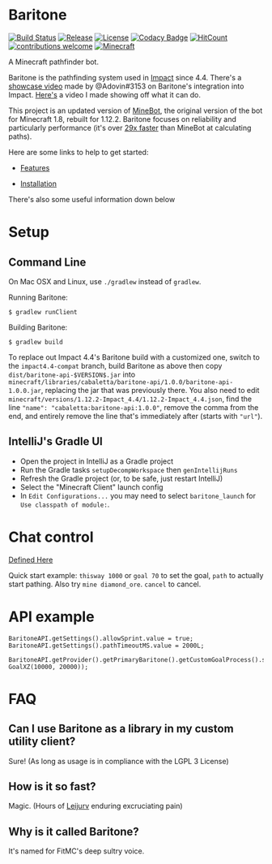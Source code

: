# Baritone
[![Build Status](https://travis-ci.com/cabaletta/baritone.svg?branch=master)](https://travis-ci.com/cabaletta/baritone)
[![Release](https://img.shields.io/github/release/cabaletta/baritone.svg)](https://github.com/cabaletta/baritone/releases)
[![License](https://img.shields.io/github/license/cabaletta/baritone.svg)](LICENSE)
[![Codacy Badge](https://api.codacy.com/project/badge/Grade/a73d037823b64a5faf597a18d71e3400)](https://www.codacy.com/app/leijurv/baritone?utm_source=github.com&amp;utm_medium=referral&amp;utm_content=cabaletta/baritone&amp;utm_campaign=Badge_Grade)
[![HitCount](http://hits.dwyl.com/cabaletta/baritone.svg)](http://hits.dwyl.com/cabaletta/baritone)
[![contributions welcome](https://img.shields.io/badge/contributions-welcome-brightgreen.svg?style=flat)](https://github.com/cabaletta/baritone/issues)
[![Minecraft](https://img.shields.io/badge/MC-1.12.2-green.svg)](https://minecraft.gamepedia.com/1.12.2)

A Minecraft pathfinder bot. 

Baritone is the pathfinding system used in [Impact](https://impactdevelopment.github.io/) since 4.4. There's a [showcase video](https://www.youtube.com/watch?v=yI8hgW_m6dQ) made by @Adovin#3153 on Baritone's integration into Impact. [Here's](https://www.youtube.com/watch?v=StquF69-_wI) a video I made showing off what it can do.

This project is an updated version of [MineBot](https://github.com/leijurv/MineBot/),
the original version of the bot for Minecraft 1.8, rebuilt for 1.12.2. Baritone focuses on reliability and particularly performance (it's over [29x faster](https://github.com/cabaletta/baritone/pull/180#issuecomment-423822928) than MineBot at calculating paths).

Here are some links to help to get started:

- [Features](FEATURES.md)

- [Installation](INSTALL.md)

There's also some useful information down below

# Setup

## Command Line
On Mac OSX and Linux, use `./gradlew` instead of `gradlew`.

Running Baritone:

```
$ gradlew runClient
```

Building Baritone:
```
$ gradlew build
```

To replace out Impact 4.4's Baritone build with a customized one, switch to the `impact4.4-compat` branch, build Baritone as above then copy `dist/baritone-api-$VERSION$.jar` into `minecraft/libraries/cabaletta/baritone-api/1.0.0/baritone-api-1.0.0.jar`, replacing the jar that was previously there. You also need to edit `minecraft/versions/1.12.2-Impact_4.4/1.12.2-Impact_4.4.json`, find the line `"name": "cabaletta:baritone-api:1.0.0"`, remove the comma from the end, and entirely remove the line that's immediately after (starts with `"url"`). 

## IntelliJ's Gradle UI
- Open the project in IntelliJ as a Gradle project
- Run the Gradle tasks `setupDecompWorkspace` then `genIntellijRuns`
- Refresh the Gradle project (or, to be safe, just restart IntelliJ)
- Select the "Minecraft Client" launch config
- In `Edit Configurations...` you may need to select `baritone_launch` for `Use classpath of module:`.

# Chat control
[Defined Here](src/main/java/baritone/utils/ExampleBaritoneControl.java)

Quick start example: `thisway 1000` or `goal 70` to set the goal, `path` to actually start pathing. Also try `mine diamond_ore`. `cancel` to cancel.

# API example

```
BaritoneAPI.getSettings().allowSprint.value = true;
BaritoneAPI.getSettings().pathTimeoutMS.value = 2000L;

BaritoneAPI.getProvider().getPrimaryBaritone().getCustomGoalProcess().setGoalAndPath(new GoalXZ(10000, 20000));
```

# FAQ

## Can I use Baritone as a library in my custom utility client?

Sure! (As long as usage is in compliance with the LGPL 3 License)

## How is it so fast?

Magic. (Hours of [Leijurv](https://github.com/leijurv) enduring excruciating pain)

## Why is it called Baritone?

It's named for FitMC's deep sultry voice. 
